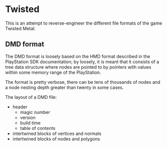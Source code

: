 
# Twisted

This is an attempt to reverse-engineer the different file formats of the game Twisted Metal.

## DMD format

The DMD format is loosely based on the HMD format described in the PlayStation SDK documentation; by loosely, it is meant that it consists of a tree data structure where nodes are pointed to by pointers with values within some memory range of the PlayStation.

The format is pretty verbose, there can be tens of thousands of nodes and a node nesting depth greater than twenty in some cases.

The layout of a DMD file:

- header
  - magic number
  - version
  - build time
  - table of contents
- intertwined blocks of vertices and normals
- intertwined blocks of nodes and polygons
